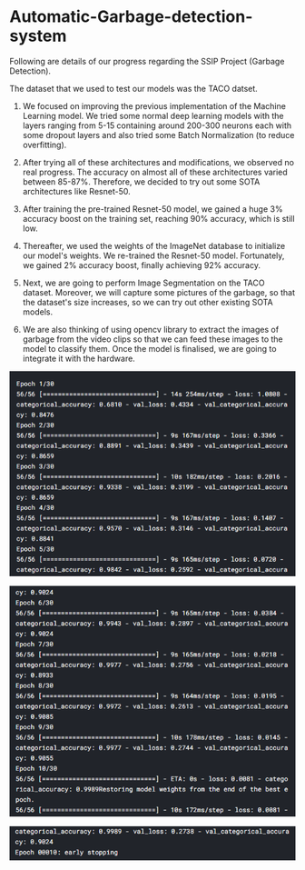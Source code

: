 # Automatic-Garbage-detection-system

Following are details of our  progress regarding the SSIP Project (Garbage Detection).

The dataset that we used to test our models was the TACO datset.

1) We focused on improving the previous implementation of the Machine Learning model.  We tried some normal deep learning models with the layers ranging from 5-15 containing around 200-300 neurons each with some dropout layers and also tried some Batch Normalization (to reduce overfitting).

2) After trying all of these architectures and modifications, we observed no real progress. The accuracy on almost all of these architectures varied between 85-87%. Therefore, we decided to try out some SOTA architectures like Resnet-50.

3) After training the pre-trained Resnet-50 model, we gained a huge 3% accuracy boost on the training set, reaching 90% accuracy, which is still low.

4) Thereafter, we used the weights of the ImageNet database to initialize our model's weights. We re-trained the Resnet-50 model. Fortunately, we gained 2% accuracy boost, finally achieving 92% accuracy. 

5) Next, we are going to perform Image Segmentation on the TACO dataset. Moreover, we will capture some pictures of the garbage, so that the dataset's size increases, so we can try out other existing SOTA models.

6) We are also thinking of using opencv library to extract the images of garbage from the video clips so that we can feed these images to the model to classify them. Once the model is finalised, we are going to integrate it with the hardware.

![](https://github.com/BhavsarCoding/Automatic-Garbage-detection-system/blob/main/2020-12-15_16_53_12-Window.png)

![](https://github.com/BhavsarCoding/Automatic-Garbage-detection-system/blob/main/2020-12-15_16_53_50-Window.png)

![](https://github.com/BhavsarCoding/Automatic-Garbage-detection-system/blob/main/2020-12-15_16_54_27-Window.png)
